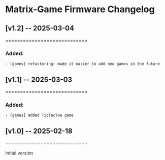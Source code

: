 # Matrix-Game Firmware Changelog

## [v1.2] -- 2025-03-04
============================

### Added:
    - [games] refactoring: made it easier to add new games in the future

## [v1.1] -- 2025-03-03
============================

### Added:
    - [games] added TicTacToe game

## [v1.0] -- 2025-02-18
============================

Initial version
